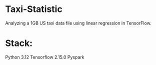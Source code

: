 # Taxi-Statistic
Analyzing a 1GB US taxi data file using linear regression in TensorFlow.

# Stack:
Python 3.12
Tensorflow 2.15.0
Pyspark
